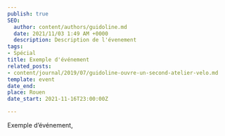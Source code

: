 ```yaml
---
publish: true
SEO:
  author: content/authors/guidoline.md
  date: 2021/11/03 1:49 AM +0000
  description: Description de l'évenement
tags:
- Spécial
title: Exemple d'événement
related_posts:
- content/journal/2019/07/guidoline-ouvre-un-second-atelier-velo.md
template: event
date_end: 
place: Rouen
date_start: 2021-11-16T23:00:00Z

---
```

Exemple d’événement,
